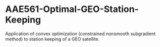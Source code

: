 # AAE561-Optimal-GEO-Station-Keeping
Application of convex optimization (constrained nonsmooth subgradient method) to station keeping of a GEO satellite.
